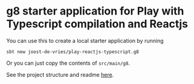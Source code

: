# g8 starter application for Play with Typescript compilation and Reactjs

You can use this to create a local starter application by running

   `sbt new joost-de-vries/play-reactjs-typescript.g8`
   
Or you can just copy the contents of `src/main/g8`. 

See the project structure and readme [here](src/main/g8).
